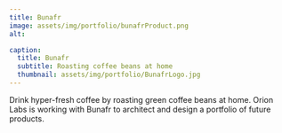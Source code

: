 ```yaml
---
title: Bunafr
image: assets/img/portfolio/bunafrProduct.png
alt:

caption:
  title: Bunafr
  subtitle: Roasting coffee beans at home
  thumbnail: assets/img/portfolio/BunafrLogo.jpg
---
```

Drink hyper-fresh coffee by roasting green coffee beans at home. Orion Labs is working with Bunafr to architect and design a portfolio of future products.
